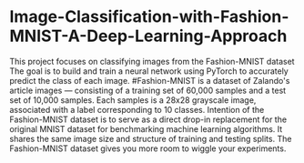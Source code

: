 # Image-Classification-with-Fashion-MNIST-A-Deep-Learning-Approach
This project focuses on classifying images from the Fashion-MNIST dataset The goal is to build and train a neural network using PyTorch to accurately predict the class of each image. 
#Fashion-MNIST is a dataset of Zalando's article images — consisting of a training set of 60,000 samples and a test set of 10,000 samples. Each samples is a 28x28 grayscale image, associated with a label corresponding to 10 classes. Intention of the Fashion-MNIST dataset is to serve as a direct drop-in replacement for the original MNIST dataset for benchmarking machine learning algorithms. It shares the same image size and structure of training and testing splits. The Fashion-MNIST dataset gives you more room to wiggle your experiments.

